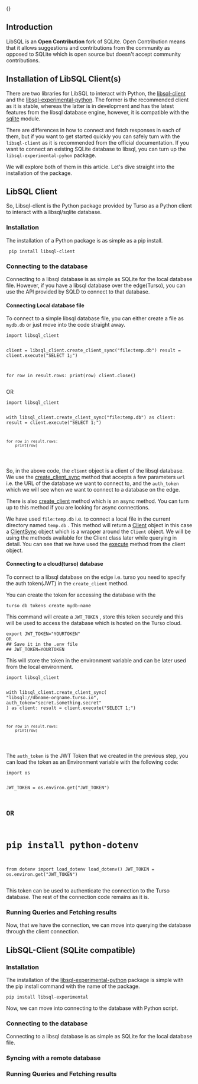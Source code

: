 {}

<h2>Introduction</h2>
<p>LibSQL is an <strong>Open Contribution</strong> fork of SQLite. Open Contribution means that it allows suggestions and contributions from the community as opposed to SQLite which is open source but doesn't accept community contributions.</p>
<h2>Installation of LibSQL Client(s)</h2>
<p>There are two libraries for LibSQL to interact with Python, the <a href="https://github.com/libsql/libsql-client-py/">libsql-client</a> and the <a href="https://github.com/libsql/libsql-experimental-python">libsql-experimental-python</a>. The former is the recommended client as it is stable, whereas the latter is in development and has the latest features from the libsql database engine, however, it is compatible with the <a href="https://docs.python.org/3/library/sqlite3.html">sqlite</a> module.</p>
<p>There are differences in how to connect and fetch responses in each of them, but if you want to get started quickly you can safely turn with the <code>libsql-client</code> as it is recommended from the official documentation. If you want to connect an existing SQLite database to libsql, you can turn up the <code>libsql-experimental-pyhon</code> package.</p>
<p>We will explore both of them in this article. Let's dive straight into the installation of the package.</p>
<h2>LibSQL Client</h2>
<p>So, Libsql-client is the Python package provided by Turso as a Python client to interact with a libsql/sqlite database.</p>
<h3>Installation</h3>
<p>The installation of a Python package is as simple as a pip install.</p>
<pre><code class="language-bash"> pip install libsql-client
</code></pre>
<h3>Connecting to the database</h3>
<p>Connecting to a libsql database is as simple as SQLite for the local database file. However, if you have a libsql database over the edge(Turso), you can use the API provided by SQLD to connect to that database.</p>
<h4>Connecting Local database file</h4>
<p>To connect to a simple libsql database file, you can either create a file as <code>mydb.db</code> or just move into the code straight away.</p>
<pre><code class="language-python">import libsql_client

client = libsql_client.create_client_sync(&quot;file:temp.db&quot;)
result = client.execute(&quot;SELECT 1;&quot;)

for row in result.rows:
    print(row)
client.close()
</code></pre>
<p>OR</p>
<pre><code class="language-python">import libsql_client

with libsql_client.create_client_sync(&quot;file:temp.db&quot;) as client:
    result = client.execute(&quot;SELECT 1;&quot;)
    
    for row in result.rows:
        print(row)
</code></pre>
<p>So, in the above code, the <code>client</code> object is a client of the libsql database. We use the <a href="https://libsql.org/libsql-client-py/reference.html#create_client_sync">create_client_sync</a> method that accepts a few parameters <code>url</code> i.e. the URL of the database we want to connect to, and the <code>auth_token</code> which we will see when we want to connect to a database on the edge.</p>
<p>There is also <a href="https://libsql.org/libsql-client-py/reference.html#create_client">create_client</a> method which is an async method. You can turn up to this method if you are looking for async connections.</p>
<p>We have used <code>file:temp.db</code> i.e. to connect a local file in the current directory named <code>temp.db</code> . This method will return a <a href="https://libsql.org/libsql-client-py/reference.html#Client">Client</a> object in this case a <a href="https://libsql.org/libsql-client-py/reference.html#ClientSync">ClientSync</a> object which is a wrapper around the <code>Client</code> object. We will be using the methods available for the Client class later while querying in detail. You can see that we have used the <a href="https://libsql.org/libsql-client-py/reference.html#ClientSync.execute">execute</a> method from the client object.</p>
<h4>Connecting to a cloud(turso) database</h4>
<p>To connect to a libsql database on the edge i.e. turso you need to specify the auth token(JWT) in the <code>create_client</code> method.</p>
<p>You can create the token for accessing the database with the</p>
<pre><code class="language-bash">turso db tokens create mydb-name
</code></pre>
<p>This command will create a <code>JWT_TOKEN</code> , store this token securely and this will be used to access the database which is hosted on the Turso cloud.</p>
<pre><code class="language-bash">export JWT_TOKEN=&quot;YOURTOKEN&quot;
OR
## Save it in the .env file 
## JWT_TOKEN=YOURTOKEN
</code></pre>
<p>This will store the token in the environment variable and can be later used from the local environment.</p>
<pre><code class="language-python">import libsql_client

with libsql_client.create_client_sync(
    &quot;libsql://dbname-orgname.turso.io&quot;,
    auth_token=&quot;secret.something.secret&quot;
) as client:
    result = client.execute(&quot;SELECT 1;&quot;)
    
    for row in result.rows:
        print(row)
</code></pre>
<p>The <code>auth_token</code> is the JWT Token that we created in the previous step, you can load the token as an Environment variable with the following code:</p>
<pre><code class="language-python">import os

JWT_TOKEN = os.environ.get(&quot;JWT_TOKEN&quot;)

## OR

# pip install python-dotenv
from dotenv import load_dotenv
load_dotenv()
JWT_TOKEN = os.environ.get(&quot;JWT_TOKEN&quot;)
</code></pre>
<p>This token can be used to authenticate the connection to the Turso database. The rest of the connection code remains as it is.</p>
<h3>Running Queries and Fetching results</h3>
<p>Now, that we have the connection, we can move into querying the database through the client connection.</p>
<h2>LibSQL-Client (SQLite compatible)</h2>
<h3>Installation</h3>
<p>The installation of the <a href="https://badge.fury.io/py/libsql-experimental">libsql-experimental-python</a> package is simple with the pip install command with the name of the package.</p>
<pre><code class="language-bash">pip install libsql-experimental
</code></pre>
<p>Now, we can move into connecting to the database with Python script.</p>
<h3>Connecting to the database</h3>
<p>Connecting to a libsql database is as simple as SQLite for the local database file.</p>
<h3>Syncing with a remote database</h3>
<h3>Running Queries and Fetching results</h3>
